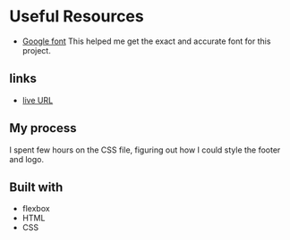 
# Useful Resources

- [Google font](www.Googlefont.com) This helped me get the exact and accurate font for this project.

## links

- [live URL](https://brymmobaggins.github.io/Google-Home-Page/)

## My process 
  
  I spent few hours on the CSS file, figuring out how I could style the footer and logo.

## Built with 

- flexbox
- HTML
- CSS
